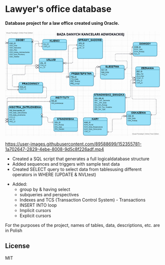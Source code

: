 # Lawyer's office database
#### Database project for a law office created using Oracle.  

![](database.png)

https://user-images.githubusercontent.com/89588699/152355781-1a702647-2829-4ebe-8008-9d5c8f226adf.mp4

- Created a SQL script that generates a full logicaldatabase structure
- Added sequences and triggers with sample test data
- Created SELECT query to select data from tablesusing different operators in WHERE (UPDATE & NVLtest)
+ Added: 
  - group by & having select
  - subqueries and perspectives
  - Indexes and TCS (Transaction Control System) - Transactions
  - INSERT INTO loop
  - Implicit cursors
  - Explicit cursors

For the purposes of the project, names of tables, data, descriptions, etc. are in Polish
## License
MIT 
